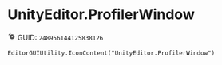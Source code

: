 # UnityEditor.ProfilerWindow
![](/img/UnityEditor.ProfilerWindow.png)
GUID: `248956144125838126`
```
EditorGUIUtility.IconContent("UnityEditor.ProfilerWindow")
```
